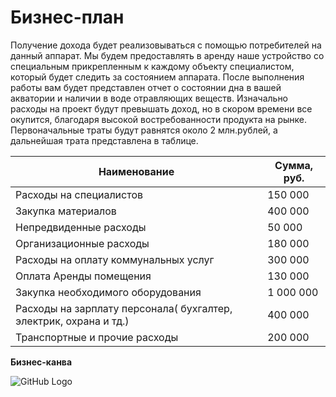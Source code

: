# Бизнес-план 
Получение дохода будет реализовываться с помощью потребителей на данный аппарат. Мы будем предоставлять в аренду наше устройство со специальным прикрепленным к каждому объекту специалистом, который будет следить за состоянием аппарата. После выполнения работы вам будет представлен отчет о состоянии дна в вашей акватории и наличии в воде отравляющих веществ. Изначально расходы на проект будут превышать доход, но в скором времени все окупится, благодаря высокой востребованности продукта на рынке. Первоначальные траты будут равнятся около 2 млн.рублей, а дальнейшая трата представлена в таблице.

Наименование | Сумма, руб.
------------ | -------------
Расходы на специалистов | 150 000
Закупка материалов | 400 000
Непредвиденные расходы | 50 000
Организационные расходы | 180 000
Расходы на оплату коммунальных услуг | 300 000
Оплата Аренды помещения | 130 000
Закупка необходимого оборудования | 1 000 000
Расходы на зарплату персонала( бухгалтер, электрик, охрана и тд.) | 400 000
Транспортные и прочие расходы | 200 000

**Бизнес-канва**

![GitHub Logo](https://sun1-91.userapi.com/id4MuDl-1s1IlUvTu46zLDYI9Xy3kmww_VDezw/MTsIV9DwEWY.jpg)
